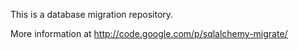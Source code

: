 This is a database migration repository.

More information at
http://code.google.com/p/sqlalchemy-migrate/
